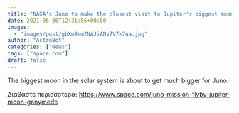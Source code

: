 ```yaml
---
title: "NASA's Juno to make the closest visit to Jupiter's biggest moon Ganymede in 20 years"
date: 2021-06-06T12:31:56+00:00
images:
  - "images/post/gbXm9em2NAJiANv7V7k7ua.jpg"
author: "AstroBot"
categories: ["News"]
tags: ["space.com"]
draft: false
---
```


The biggest moon in the solar system is about to get much bigger for Juno. 

Διαβάστε περισσότερα: https://www.space.com/juno-mission-flyby-jupiter-moon-ganymede
